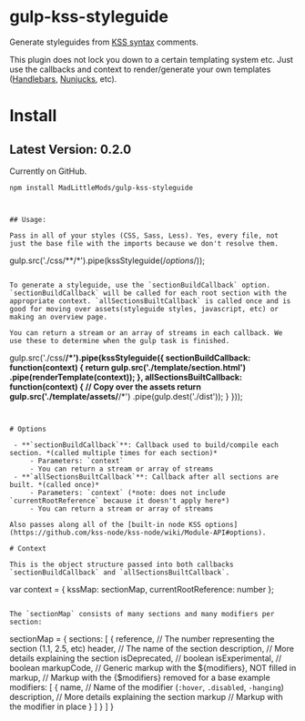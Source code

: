 # gulp-kss-styleguide

Generate styleguides from [KSS syntax](https://github.com/kneath/kss) comments.

This plugin does not lock you down to a certain templating system etc. Just use the callbacks and context to render/generate your own templates ([Handlebars](http://handlebarsjs.com/), [Nunjucks](https://mozilla.github.io/nunjucks/), etc).

# Install

## Latest Version: 0.2.0

Currently on GitHub.
```
npm install MadLittleMods/gulp-kss-styleguide



## Usage:

Pass in all of your styles (CSS, Sass, Less). Yes, every file, not just the base file with the imports because we don't resolve them.
```
gulp.src('./css/**/*').pipe(kssStyleguide(/*options*/));
```

To generate a styleguide, use the `sectionBuildCallback` option. 
`sectionBuildCallback` will be called for each root section with the appropriate context. `allSectionsBuiltCallback` is called once and is good for moving over assets(styleguide styles, javascript, etc) or making an overview page.

You can return a stream or an array of streams in each callback. We use these to determine when the gulp task is finished.
```
gulp.src('./css/**/*').pipe(kssStyleguide({
	sectionBuildCallback: function(context) {
		return gulp.src('./template/section.html')
			.pipe(renderTemplate(context));
	},
	allSectionsBuiltCallback: function(context) {
		// Copy over the assets
		return gulp.src('./template/assets/**/*')
			.pipe(gulp.dest('./dist'));
	}
}));
```


# Options

 - **`sectionBuildCallback`**: Callback used to build/compile each section. *(called multiple times for each section)*
 	 - Parameters: `context`
 	 - You can return a stream or array of streams
 - **`allSectionsBuiltCallback`**: Callback after all sections are built. *(called once)*
 	 - Parameters: `context` (*note: does not include `currentRootReference` because it doesn't apply here*)
 	 - You can return a stream or array of streams

Also passes along all of the [built-in node KSS options](https://github.com/kss-node/kss-node/wiki/Module-API#options).

# Context

This is the object structure passed into both callbacks `sectionBuildCallback` and `allSectionsBuiltCallback`.

```
var context = {
	kssMap: sectionMap,
	currentRootReference: number
};
```

The `sectionMap` consists of many sections and many modifiers per section:
```
sectionMap = {
	sections: [
		{
			reference, // The number representing the section (1.1, 2.5, etc)
			header, // The name of the section
			description, // More details explaining the section
			isDeprecated, // boolean
			isExperimental, // boolean
			markupCode, // Generic markup with the ${modifiers}, NOT filled in
			markup, // Markup with the {$modifiers} removed for a base example
			modifiers: [
				{
					name, // Name of the modifier (`:hover`, `.disabled`, `-hanging`)
					description, // More details explaining the section
					markup // Markup with the modifier in place
				}
			]
		}
	]
}
```